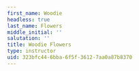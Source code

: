 ```yaml
---
first_name: Woodie
headless: true
last_name: Flowers
middle_initial: ''
salutation: ''
title: Woodie Flowers
type: instructor
uid: 323bfc44-6bba-6f5f-3612-7aa0a87b8370
---
```


